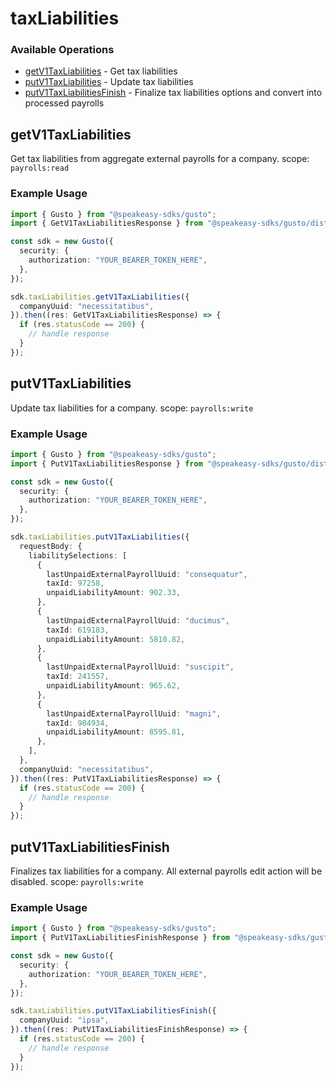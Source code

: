 # taxLiabilities

### Available Operations

* [getV1TaxLiabilities](#getv1taxliabilities) - Get tax liabilities
* [putV1TaxLiabilities](#putv1taxliabilities) - Update tax liabilities
* [putV1TaxLiabilitiesFinish](#putv1taxliabilitiesfinish) - Finalize tax liabilities options and convert into processed payrolls

## getV1TaxLiabilities

Get tax liabilities from aggregate external payrolls for a company.
scope: `payrolls:read`

### Example Usage

```typescript
import { Gusto } from "@speakeasy-sdks/gusto";
import { GetV1TaxLiabilitiesResponse } from "@speakeasy-sdks/gusto/dist/sdk/models/operations";

const sdk = new Gusto({
  security: {
    authorization: "YOUR_BEARER_TOKEN_HERE",
  },
});

sdk.taxLiabilities.getV1TaxLiabilities({
  companyUuid: "necessitatibus",
}).then((res: GetV1TaxLiabilitiesResponse) => {
  if (res.statusCode == 200) {
    // handle response
  }
});
```

## putV1TaxLiabilities

Update tax liabilities for a company.
  scope: `payrolls:write`

### Example Usage

```typescript
import { Gusto } from "@speakeasy-sdks/gusto";
import { PutV1TaxLiabilitiesResponse } from "@speakeasy-sdks/gusto/dist/sdk/models/operations";

const sdk = new Gusto({
  security: {
    authorization: "YOUR_BEARER_TOKEN_HERE",
  },
});

sdk.taxLiabilities.putV1TaxLiabilities({
  requestBody: {
    liabilitySelections: [
      {
        lastUnpaidExternalPayrollUuid: "consequatur",
        taxId: 97258,
        unpaidLiabilityAmount: 902.33,
      },
      {
        lastUnpaidExternalPayrollUuid: "ducimus",
        taxId: 619183,
        unpaidLiabilityAmount: 5810.82,
      },
      {
        lastUnpaidExternalPayrollUuid: "suscipit",
        taxId: 241557,
        unpaidLiabilityAmount: 965.62,
      },
      {
        lastUnpaidExternalPayrollUuid: "magni",
        taxId: 984934,
        unpaidLiabilityAmount: 8595.81,
      },
    ],
  },
  companyUuid: "necessitatibus",
}).then((res: PutV1TaxLiabilitiesResponse) => {
  if (res.statusCode == 200) {
    // handle response
  }
});
```

## putV1TaxLiabilitiesFinish

Finalizes tax liabilities for a company. All external payrolls edit action will be disabled.
  scope: `payrolls:write`

### Example Usage

```typescript
import { Gusto } from "@speakeasy-sdks/gusto";
import { PutV1TaxLiabilitiesFinishResponse } from "@speakeasy-sdks/gusto/dist/sdk/models/operations";

const sdk = new Gusto({
  security: {
    authorization: "YOUR_BEARER_TOKEN_HERE",
  },
});

sdk.taxLiabilities.putV1TaxLiabilitiesFinish({
  companyUuid: "ipsa",
}).then((res: PutV1TaxLiabilitiesFinishResponse) => {
  if (res.statusCode == 200) {
    // handle response
  }
});
```
